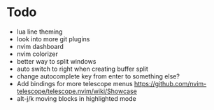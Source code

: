 # Todo

- lua line theming
- look into more git plugins
- nvim dashboard
- nvim colorizer
- better way to split windows
- auto switch to right when creating buffer split
- change autocomplete key from enter to something else?
- Add bindings for more telescope menus https://github.com/nvim-telescope/telescope.nvim/wiki/Showcase
- alt-j/k moving blocks in highlighted mode
